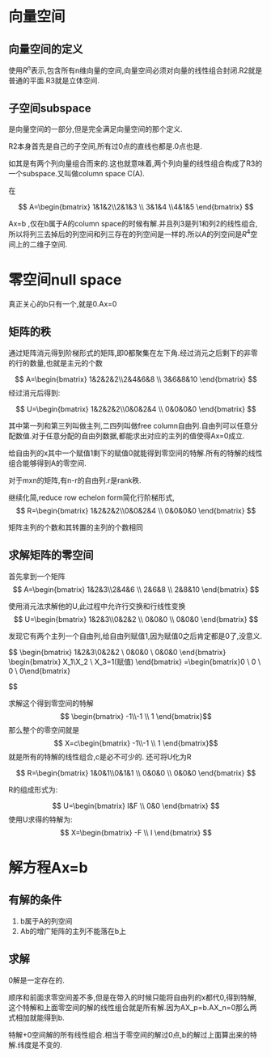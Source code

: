 
# 向量空间

## 向量空间的定义

使用$R^n$表示,包含所有n维向量的空间,向量空间必须对向量的线性组合封闭.R2就是普通的平面.R3就是立体空间.

## 子空间subspace

是向量空间的一部分,但是完全满足向量空间的那个定义.

 R2本身首先是自己的子空间,所有过0点的直线也都是.0点也是.

如其是有两个列向量组合而来的.这也就意味着,两个列向量的线性组合构成了R3的一个subspace.又叫做column space C(A).

在

$$
A=\begin{bmatrix} 1&1&2\\2&1&3 \\ 3&1&4 \\4&1&5 \end{bmatrix} 
$$

Ax=b ,仅在b属于A的column space的时候有解.并且列3是列1和列2的线性组合,所以将列三去掉后的列空间和列三存在的列空间是一样的.所以A的列空间是$R^4$空间上的二维子空间.

# 零空间null space

真正关心的b只有一个,就是0.Ax=0

## 矩阵的秩

通过矩阵消元得到阶梯形式的矩阵,即0都聚集在左下角.经过消元之后剩下的非零的行的数量,也就是主元的个数

$$
A=\begin{bmatrix} 1&2&2&2\\2&4&6&8 \\ 3&6&8&10  \end{bmatrix} 
$$
经过消元后得到:

$$
U=\begin{bmatrix} 1&2&2&2\\0&0&2&4 \\ 0&0&0&0  \end{bmatrix} 
$$

其中第一列和第三列叫做主列,二四列叫做free column自由列.自由列可以任意分配数值.对于任意分配的自由列数据,都能求出对应的主列的值使得Ax=0成立.

给自由列的x其中一个赋值1剩下的赋值0就能得到零空间的特解.所有的特解的线性组合能够得到A的零空间.

对于mxn的矩阵,有n-r的自由列.r是rank秩. 

继续化简,reduce row echelon form简化行阶梯形式,
$$
R=\begin{bmatrix} 1&2&2&2\\0&0&2&4 \\ 0&0&0&0  \end{bmatrix} 
$$

矩阵主列的个数和其转置的主列的个数相同

## 求解矩阵的零空间

首先拿到一个矩阵
$$
A=\begin{bmatrix} 1&2&3\\2&4&6 \\ 2&6&8 \\ 2&8&10  \end{bmatrix} 
$$

使用消元法求解他的U,此过程中允许行交换和行线性变换
$$
 U=\begin{bmatrix} 1&2&3\\0&2&2 \\ 0&0&0 \\ 0&0&0  \end{bmatrix} 
$$

发现它有两个主列一个自由列,给自由列赋值1,因为赋值0之后肯定都是0了,没意义.

$$
 \begin{bmatrix} 1&2&3\\0&2&2 \\ 0&0&0 \\ 0&0&0  \end{bmatrix} 
 \begin{bmatrix} X_1\\X_2 \\ X_3=1(赋值)  \end{bmatrix} =\begin{bmatrix}0 \\ 0 \\ 0 \\ 0\end{bmatrix}

$$

求解这个得到零空间的特解
$$ \begin{bmatrix} -1\\-1 \\ 1  \end{bmatrix}$$
那么整个的零空间就是
$$ X=c\begin{bmatrix} -1\\-1 \\ 1  \end{bmatrix}$$
就是所有的特解的线性组合,c是必不可少的.
还可将U化为R

$$
 R=\begin{bmatrix} 1&0&1\\0&1&1 \\ 0&0&0 \\ 0&0&0  \end{bmatrix} 
$$

R的组成形式为:

$$
 U=\begin{bmatrix} I&F \\ 0&0 \end{bmatrix} 
$$
使用U求得的特解为:
$$
 X=\begin{bmatrix} -F \\ I  \end{bmatrix} 
$$

# 解方程Ax=b

## 有解的条件

1. b属于A的列空间
2. Ab的增广矩阵的主列不能落在b上

## 求解

0解是一定存在的.

顺序和前面求零空间差不多,但是在带入的时候只能将自由列的x都代0,得到特解,这个特解和上面零空间的解的线性组合就是所有解.因为AX_p=b.AX_n=0那么两式相加就能得到b.

特解+0空间解的所有线性组合.相当于零空间的解过0点,b的解过上面算出来的特解.纬度是不变的.  